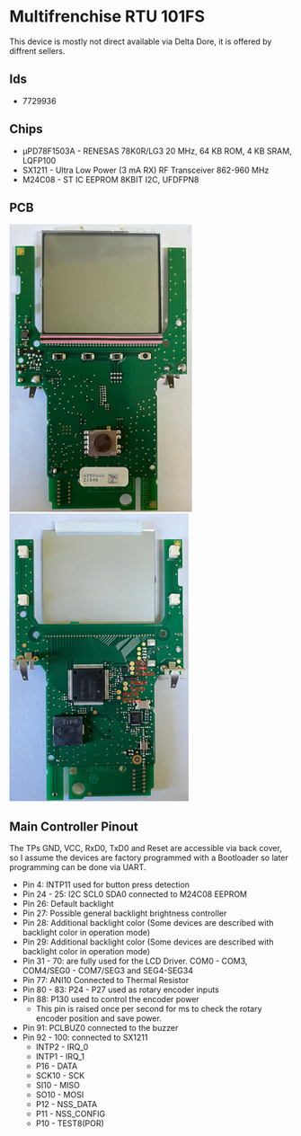# Multifrenchise RTU 101FS

This device is mostly not direct available via Delta Dore, it is offered by diffrent sellers.

## Ids

* 7729936

## Chips

* µPD78F1503A - RENESAS 78K0R/LG3 20 MHz, 64 KB ROM, 4 KB SRAM, LQFP100
* SX1211 - Ultra Low Power (3 mA RX) RF Transceiver 862-960 MHz
* M24C08 - ST IC EEPROM 8KBIT I2C, UFDFPN8

## PCB

![TOP](img/RTU_101FS_top.jpg)
![BOTTOM](img/RTU_101FS_bottom.jpg)

## Main Controller Pinout

The TPs GND, VCC, RxD0, TxD0 and Reset are accessible via back cover, so I assume the devices are factory programmed with a Bootloader so later programming can be done via UART.

* Pin 4: INTP11 used for button press detection
* Pin 24 - 25: I2C SCL0 SDA0 connected to M24C08 EEPROM
* Pin 26: Default backlight
* Pin 27: Possible general backlight brightness controller
* Pin 28: Additional backlight color (Some devices are described with backlight color in operation mode)
* Pin 29: Additional backlight color (Some devices are described with backlight color in operation mode)
* Pin 31 - 70: are fully used for the LCD Driver. COM0 - COM3, COM4/SEG0 - COM7/SEG3 and SEG4-SEG34
* Pin 77: ANI10 Connected to Thermal Resistor
* Pin 80 - 83: P24 - P27 used as rotary encoder inputs
* Pin 88: P130 used to control the encoder power
  * This pin is raised once per second for ms  to check the rotary encoder position and save power.
* Pin 91: PCLBUZ0 connected to the buzzer
* Pin 92 - 100: connected to SX1211
  * INTP2 - IRQ_0
  * INTP1 - IRQ_1
  * P16 - DATA
  * SCK10 - SCK
  * SI10 - MISO
  * SO10 - MOSI
  * P12 - NSS_DATA
  * P11 - NSS_CONFIG
  * P10 - TEST8(POR)